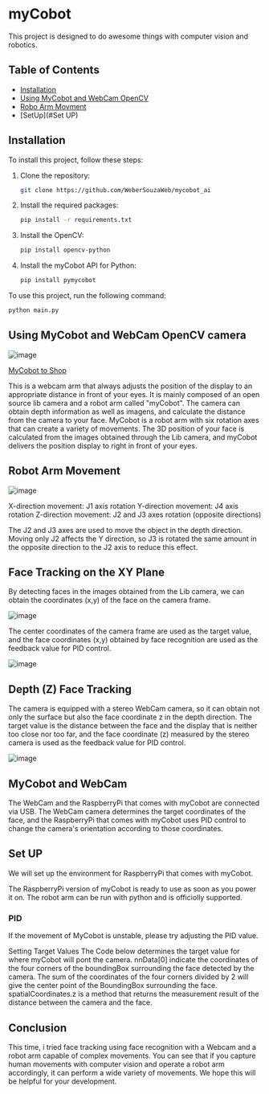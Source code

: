 # myCobot
This project is designed to do awesome things with computer vision and robotics.

## Table of Contents
- [Installation](#installation)
- [Using MyCobot and WebCam OpenCV](#using)
- [Robo Arm Movment](#robot)
- [SetUp](#Set UP)

## Installation

To install this project, follow these steps:

1. Clone the repository:
    ```sh
    git clone https://github.com/WeberSouzaWeb/mycobot_ai
    ```
2. Install the required packages:
    ```sh
    pip install -r requirements.txt
      ```
3. Install the OpenCV:
    ```sh
    pip install opencv-python
    ```
4. Install the myCobot API for Python:
    ```sh
    pip install pymycobot
    ```

To use this project, run the following command:

```sh
python main.py
```

## Using MyCobot and WebCam OpenCV camera

![image](https://github.com/WeberSouzaWeb/mycobot_ai/assets/107212929/afb1a27b-4f69-4a19-9286-837bfcb819f8)

[MyCobot to Shop](https://shop.elephantrobotics.com/products/mycobot-pi-worlds-smallest-and-lightest-six-axis-collaborative-robot?sscid=71k8_gzej)

This is a webcam arm that always adjusts the position of the display to an appropriate distance in front of your eyes. It is mainly composed of an open source lib camera and a robot arm called "myCobot". The camera can obtain depth information as well as imagens, and calculate the distance from the camera to your face. MyCobot is a robot arm with six rotation axes that can create a variety of movements. The 3D position of your face is calculated from the images obtained through the Lib camera, and myCobot delivers the position display to right in front of your eyes. 

## Robot Arm Movement
![image](https://github.com/WeberSouzaWeb/mycobot_ai/assets/107212929/279eea02-c527-48fa-9752-77f7dc28ea62)

  X-direction movement: J1 axis rotation
  Y-direction movement: J4 axis rotation
  Z-direction movement: J2 and J3 axes rotation (opposite directions)

The J2 and J3 axes are used to move the object in the depth direction. Moving only J2 affects the Y direction, so J3 is rotated the same amount in the opposite direction to the J2 axis to reduce this effect.

## Face Tracking on the XY Plane
  By detecting faces in the images obtained from the Lib camera, we can obtain the coordinates (x,y) of the face on the camera frame.

  ![image](https://github.com/WeberSouzaWeb/mycobot_ai/assets/107212929/64eef99d-6bc8-461e-b484-9e2fca1fb0ec)

  The center coordinates of the camera frame are used as the target value, and the face coordinates (x,y) obtained by face recognition are used as the feedback value for PID control.

  ![image](https://github.com/WeberSouzaWeb/mycobot_ai/assets/107212929/16475f02-6c59-45a4-a59c-6e0a70af7912)

## Depth (Z) Face Tracking 
  The camera is equipped with a stereo WebCam camera, so it can obtain not only the surface but also the face coordinate z in the depth direction. The target value is the distance between the face and the display that is neither too close nor too far, and the face coordinate (z) measured by the stereo camera is used as the feedback value for PID control.

  ![image](https://github.com/WeberSouzaWeb/mycobot_ai/assets/107212929/99ed95fd-15c7-4fb1-a54d-45f152d1b2a5)

## MyCobot and WebCam
  The WebCam and the RaspberryPi that comes with myCobot are connected via USB.
  The WebCam camera determines the target coordinates of the face, and the RaspberryPi that comes with myCobot uses PID control to change the camera's orientation according to those coordinates.

## Set UP
  We will set up the environment for RaspberryPi that comes with myCobot.
  

  The RaspberryPi version of myCobot is ready to use as soon as you power it on. 
  The robot arm can be run with python and is officiolly supported.

### PID
If the movement of MyCobot is unstable, please try adjusting the PID value.

  Setting Target Values
    The Code below determines the target value for where myCobot will pont the camera. nnData[0] indicate the coordinates of the four corners of the boundingBox surrounding the face detected by the camera. The sum of the coordinates of the four corners divided by 2 will give the center point of the BoundingBox surrounding the face. spatialCoordinates.z is a method that returns the measurement result of the distance between the camera and the face.

## Conclusion
  This time, i tried face tracking using face recognition with a Webcam and a robot arm capable of complex movements. You can see that if you capture human movements with computer vision and operate a robot arm accordingly, it can perform a wide variety of movements. We hope this will be helpful for your development.

